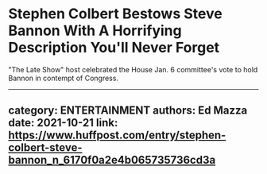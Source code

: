 # Stephen Colbert Bestows Steve Bannon With A Horrifying Description You'll Never Forget

"The Late Show" host celebrated the House Jan. 6 committee's vote to hold Bannon in contempt of Congress.

---
category: ENTERTAINMENT
authors: Ed Mazza
date: 2021-10-21
link: https://www.huffpost.com/entry/stephen-colbert-steve-bannon_n_6170f0a2e4b065735736cd3a
---
